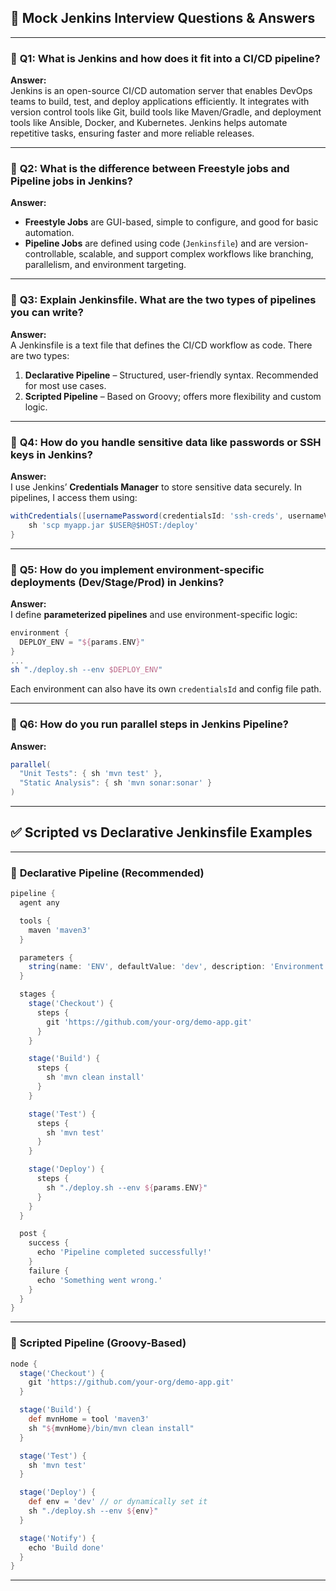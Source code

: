 ## 📘 **Mock Jenkins Interview Questions & Answers**

---

### 🧠 **Q1: What is Jenkins and how does it fit into a CI/CD pipeline?**

**Answer:**  
Jenkins is an open-source CI/CD automation server that enables DevOps teams to build, test, and deploy applications efficiently. It integrates with version control tools like Git, build tools like Maven/Gradle, and deployment tools like Ansible, Docker, and Kubernetes. Jenkins helps automate repetitive tasks, ensuring faster and more reliable releases.

---

### 🧠 **Q2: What is the difference between Freestyle jobs and Pipeline jobs in Jenkins?**

**Answer:**  
- **Freestyle Jobs** are GUI-based, simple to configure, and good for basic automation.
- **Pipeline Jobs** are defined using code (`Jenkinsfile`) and are version-controllable, scalable, and support complex workflows like branching, parallelism, and environment targeting.

---

### 🧠 **Q3: Explain Jenkinsfile. What are the two types of pipelines you can write?**

**Answer:**  
A Jenkinsfile is a text file that defines the CI/CD workflow as code. There are two types:
1. **Declarative Pipeline** – Structured, user-friendly syntax. Recommended for most use cases.
2. **Scripted Pipeline** – Based on Groovy; offers more flexibility and custom logic.

---

### 🧠 **Q4: How do you handle sensitive data like passwords or SSH keys in Jenkins?**

**Answer:**  
I use Jenkins’ **Credentials Manager** to store sensitive data securely. In pipelines, I access them using:
```groovy
withCredentials([usernamePassword(credentialsId: 'ssh-creds', usernameVariable: 'USER', passwordVariable: 'PASS')]) {
    sh 'scp myapp.jar $USER@$HOST:/deploy'
}
```

---

### 🧠 **Q5: How do you implement environment-specific deployments (Dev/Stage/Prod) in Jenkins?**

**Answer:**  
I define **parameterized pipelines** and use environment-specific logic:
```groovy
environment {
  DEPLOY_ENV = "${params.ENV}"
}
...
sh "./deploy.sh --env $DEPLOY_ENV"
```
Each environment can also have its own `credentialsId` and config file path.

---

### 🧠 **Q6: How do you run parallel steps in Jenkins Pipeline?**

**Answer:**
```groovy
parallel(
  "Unit Tests": { sh 'mvn test' },
  "Static Analysis": { sh 'mvn sonar:sonar' }
)
```

---

## ✅ **Scripted vs Declarative Jenkinsfile Examples**

---

### 🔷 **Declarative Pipeline (Recommended)**

```groovy
pipeline {
  agent any

  tools {
    maven 'maven3'
  }

  parameters {
    string(name: 'ENV', defaultValue: 'dev', description: 'Environment to deploy to')
  }

  stages {
    stage('Checkout') {
      steps {
        git 'https://github.com/your-org/demo-app.git'
      }
    }

    stage('Build') {
      steps {
        sh 'mvn clean install'
      }
    }

    stage('Test') {
      steps {
        sh 'mvn test'
      }
    }

    stage('Deploy') {
      steps {
        sh "./deploy.sh --env ${params.ENV}"
      }
    }
  }

  post {
    success {
      echo 'Pipeline completed successfully!'
    }
    failure {
      echo 'Something went wrong.'
    }
  }
}
```

---

### 🔷 **Scripted Pipeline (Groovy-Based)**

```groovy
node {
  stage('Checkout') {
    git 'https://github.com/your-org/demo-app.git'
  }

  stage('Build') {
    def mvnHome = tool 'maven3'
    sh "${mvnHome}/bin/mvn clean install"
  }

  stage('Test') {
    sh 'mvn test'
  }

  stage('Deploy') {
    def env = 'dev' // or dynamically set it
    sh "./deploy.sh --env ${env}"
  }

  stage('Notify') {
    echo 'Build done'
  }
}
```

---

